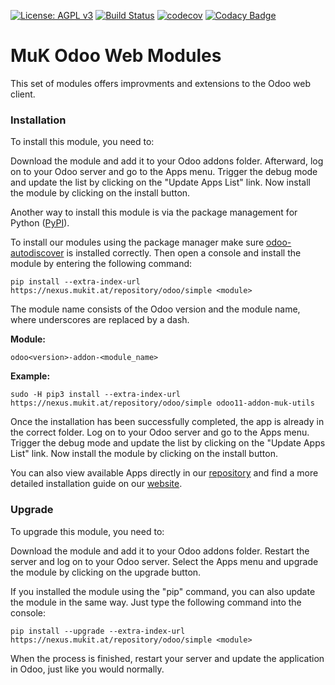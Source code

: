 [![License: AGPL v3](https://img.shields.io/badge/License-AGPL%20v3-blue.svg)](https://www.gnu.org/licenses/agpl-3.0)
[![Build Status](https://travis-ci.org/muk-it/muk_web.svg?branch=11.0)](https://travis-ci.org/muk-it/muk_web)
[![codecov](https://codecov.io/gh/muk-it/muk_web/branch/11.0/graph/badge.svg)](https://codecov.io/gh/muk-it/muk_web)
[![Codacy Badge](https://api.codacy.com/project/badge/Grade/eff47569926c435d98a3187623615bc4)](https://www.codacy.com/app/keshrath/muk_web?utm_source=github.com&amp;utm_medium=referral&amp;utm_content=muk-it/muk_web&amp;utm_campaign=Badge_Grade)

# MuK Odoo Web Modules

This set of modules offers improvments and extensions to the Odoo web client.

### Installation

To install this module, you need to:

Download the module and add it to your Odoo addons folder. Afterward,
log on to your Odoo server and go to the Apps menu. Trigger the debug
mode and update the list by clicking on the "Update Apps List" link. Now
install the module by clicking on the install button.

Another way to install this module is via the package management for
Python ([PyPI]).

To install our modules using the package manager make sure
[odoo-autodiscover] is installed correctly. Then open a console and
install the module by entering the following command:

`pip install --extra-index-url https://nexus.mukit.at/repository/odoo/simple <module>`

The module name consists of the Odoo version and the module name, where
underscores are replaced by a dash.

**Module:**

`odoo<version>-addon-<module_name>`

**Example:**

`sudo -H pip3 install --extra-index-url https://nexus.mukit.at/repository/odoo/simple odoo11-addon-muk-utils`

Once the installation has been successfully completed, the app is
already in the correct folder. Log on to your Odoo server and go to the
Apps menu. Trigger the debug mode and update the list by clicking on the
"Update Apps List" link. Now install the module by clicking on the
install button.

You can also view available Apps directly in our [repository] and find a
more detailed installation guide on our [website].

### Upgrade

To upgrade this module, you need to:

Download the module and add it to your Odoo addons folder. Restart the
server and log on to your Odoo server. Select the Apps menu and upgrade
the module by clicking on the upgrade button.

If you installed the module using the "pip" command, you can also update
the module in the same way. Just type the following command into the
console:

`pip install --upgrade --extra-index-url https://nexus.mukit.at/repository/odoo/simple <module>`

When the process is finished, restart your server and update the
application in Odoo, just like you would normally.

  [PyPI]: https://pypi.org/project/pip/
  [odoo-autodiscover]: https://pypi.org/project/odoo-autodiscover/
  [repository]: https://nexus.mukit.at/#browse/browse:odoo
  [website]: https://mukit.at/page/open-source
  [MuK IT]: https://www.mukit.at/
